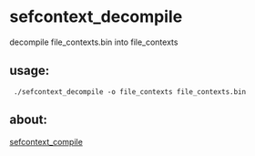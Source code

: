 # sefcontext_decompile
decompile file_contexts.bin into file_contexts

usage:
---------
     ./sefcontext_decompile -o file_contexts file_contexts.bin

about:
---------
[sefcontext_compile](https://android.googlesource.com/platform/external/selinux/+/master/libselinux/utils/sefcontext_compile.c)
